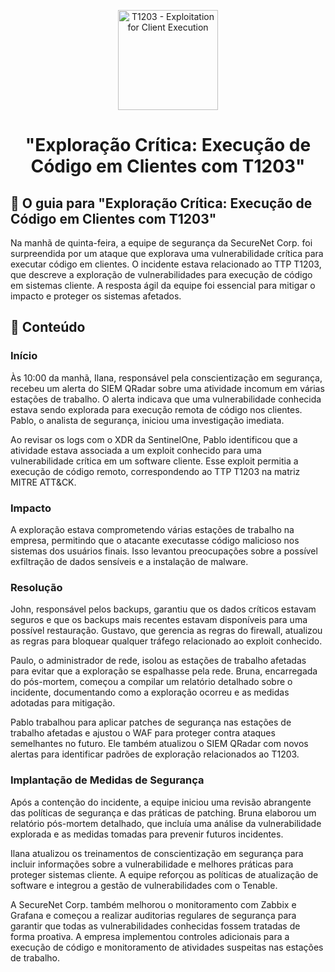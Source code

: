 <p align="center">
  <a href="SUA_URL_DE_IMAGEM">
    <img src="./images/guia.png" alt="T1203 - Exploitation for Client Execution" width="160" height="160">
  </a>
  <h1 align="center">"Exploração Crítica: Execução de Código em Clientes com T1203"</h1>
</p>

## :dart: O guia para "Exploração Crítica: Execução de Código em Clientes com T1203"

Na manhã de quinta-feira, a equipe de segurança da SecureNet Corp. foi surpreendida por um ataque que explorava uma vulnerabilidade crítica para executar código em clientes. O incidente estava relacionado ao TTP T1203, que descreve a exploração de vulnerabilidades para execução de código em sistemas cliente. A resposta ágil da equipe foi essencial para mitigar o impacto e proteger os sistemas afetados.

## :dart: Conteúdo

### Início

Às 10:00 da manhã, Ilana, responsável pela conscientização em segurança, recebeu um alerta do SIEM QRadar sobre uma atividade incomum em várias estações de trabalho. O alerta indicava que uma vulnerabilidade conhecida estava sendo explorada para execução remota de código nos clientes. Pablo, o analista de segurança, iniciou uma investigação imediata.

Ao revisar os logs com o XDR da SentinelOne, Pablo identificou que a atividade estava associada a um exploit conhecido para uma vulnerabilidade crítica em um software cliente. Esse exploit permitia a execução de código remoto, correspondendo ao TTP T1203 na matriz MITRE ATT&CK.

### Impacto

A exploração estava comprometendo várias estações de trabalho na empresa, permitindo que o atacante executasse código malicioso nos sistemas dos usuários finais. Isso levantou preocupações sobre a possível exfiltração de dados sensíveis e a instalação de malware.

### Resolução

John, responsável pelos backups, garantiu que os dados críticos estavam seguros e que os backups mais recentes estavam disponíveis para uma possível restauração. Gustavo, que gerencia as regras do firewall, atualizou as regras para bloquear qualquer tráfego relacionado ao exploit conhecido.

Paulo, o administrador de rede, isolou as estações de trabalho afetadas para evitar que a exploração se espalhasse pela rede. Bruna, encarregada do pós-mortem, começou a compilar um relatório detalhado sobre o incidente, documentando como a exploração ocorreu e as medidas adotadas para mitigação.

Pablo trabalhou para aplicar patches de segurança nas estações de trabalho afetadas e ajustou o WAF para proteger contra ataques semelhantes no futuro. Ele também atualizou o SIEM QRadar com novos alertas para identificar padrões de exploração relacionados ao T1203.

### Implantação de Medidas de Segurança

Após a contenção do incidente, a equipe iniciou uma revisão abrangente das políticas de segurança e das práticas de patching. Bruna elaborou um relatório pós-mortem detalhado, que incluía uma análise da vulnerabilidade explorada e as medidas tomadas para prevenir futuros incidentes.

Ilana atualizou os treinamentos de conscientização em segurança para incluir informações sobre a vulnerabilidade e melhores práticas para proteger sistemas cliente. A equipe reforçou as políticas de atualização de software e integrou a gestão de vulnerabilidades com o Tenable.

A SecureNet Corp. também melhorou o monitoramento com Zabbix e Grafana e começou a realizar auditorias regulares de segurança para garantir que todas as vulnerabilidades conhecidas fossem tratadas de forma proativa. A empresa implementou controles adicionais para a execução de código e monitoramento de atividades suspeitas nas estações de trabalho.


